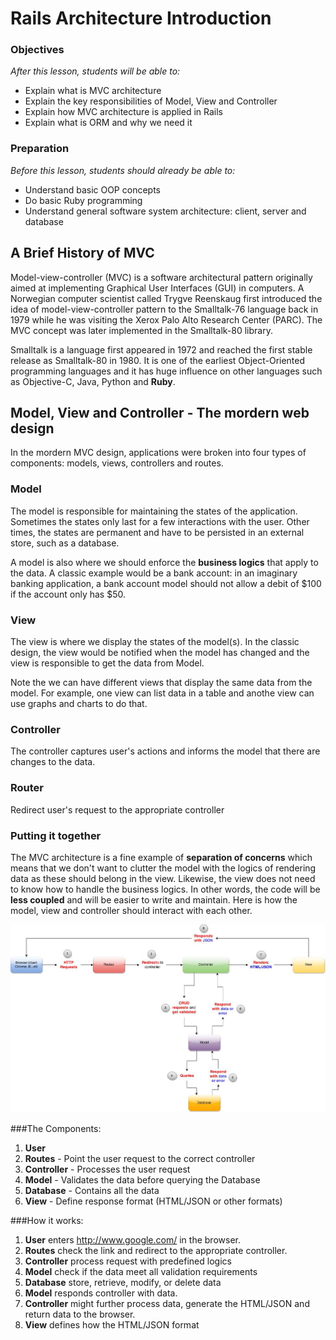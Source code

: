 # Rails Architecture Introduction

### Objectives
*After this lesson, students will be able to:*
  - Explain what is MVC architecture
  - Explain the key responsibilities of Model, View and Controller
  - Explain how MVC architecture is applied in Rails
  - Explain what is ORM and why we need it

### Preparation
*Before this lesson, students should already be able to:*
  - Understand basic OOP concepts
  - Do basic Ruby programming
  - Understand general software system architecture: client, server and database

## A Brief History of MVC
Model-view-controller (MVC) is a software architectural pattern originally aimed at implementing Graphical User Interfaces (GUI) in computers. A Norwegian computer scientist called Trygve Reenskaug first introduced the idea of model-view-controller pattern to the Smalltalk-76 language back in 1979 while he was visiting the Xerox Palo Alto Research Center (PARC). The MVC concept was later implemented in the Smalltalk-80 library.

Smalltalk is a language first appeared in 1972 and reached the first stable release as Smalltalk-80 in 1980. It is one of the earliest Object-Oriented programming languages and it has huge influence on other languages such as Objective-C, Java, Python and **Ruby**.

## Model, View and Controller - The mordern web design
In the mordern MVC design, applications were broken into four types of components: models, views, controllers and routes.

### Model

The model is responsible for maintaining the states of the application. Sometimes the states only last for a few interactions with the user. Other times, the states are permanent and have to be persisted in an external store, such as a database.

A model is also where we should enforce the **business logics** that apply to the data. A classic example would be a bank account: in an imaginary banking application, a bank account model should not allow a debit of $100 if the account only has $50.

### View

The view is where we display the states of the model(s). In the classic design, the view would be notified when the model has changed and the view is responsible to get the data from Model.

Note the we can have different views that display the same data from the model. For example, one view can list data in a table and anothe view can use graphs and charts to do that.

### Controller

The controller captures user's actions and informs the model that there are changes to the data.

### Router

Redirect user's request to the appropriate controller

### Putting it together
The MVC architecture is a fine example of **separation of concerns** which means that we don't want to clutter the model with the logics of rendering data as these should belong in the view. Likewise, the view does not need to know how to  handle the business logics. In other words, the code will be **less coupled** and will be easier to write and maintain. Here is how the model, view and controller should interact with each other.

  ![](images/mvc-simple-explained.jpg)

###The Components:

1. **User**
2. **Routes** - Point the user request to the correct controller
3. **Controller** - Processes the user request
4. **Model** - Validates the data before querying the Database
5. **Database** - Contains all the data
4. **View** - Define response format (HTML/JSON or other formats)

###How it works:

1. **User** enters http://www.google.com/ in the browser.
2. **Routes** check the link and redirect to the appropriate controller.
3. **Controller** process request with predefined logics
4. **Model** check if the data meet all validation requirements
5. **Database** store, retrieve, modify, or delete data
6. **Model** responds controller with data.
7. **Controller** might further process data, generate the HTML/JSON and return data to the browser.
8. **View** defines how the HTML/JSON format
